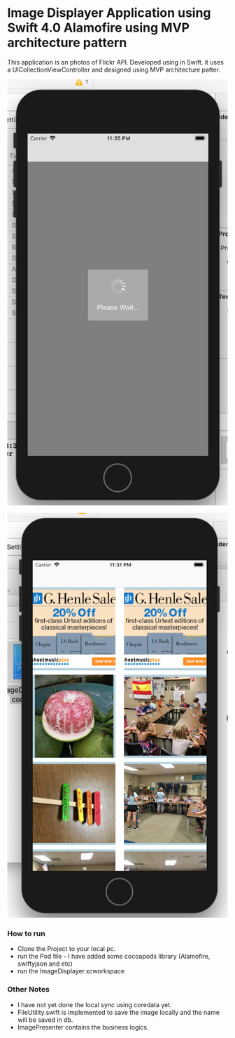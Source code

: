 # Image Displayer Application using Swift 4.0 Alamofire using MVP architecture pattern

This application is an photos of Flickr API.  Developed using in Swift. it uses a UICollectionViewController and designed using MVP architecture patter.

![Screen One ](screen1.png?raw=true "First Screen")

![Screen Two ](screen2.png?raw=true "Second Screen")

### How to run

- Clone the Project to your local pc.
- run the Pod file - I have added some cocoapods library (Alamofire, swiftyjson and etc)
- run the ImageDisplayer.xcworkspace


### Other Notes



- I have not yet done the local sync using coredata yet.
- FileUtility.swift is implemented to save the image locally and the name will be saved in db.
- ImagePresenter contains the business logics.

